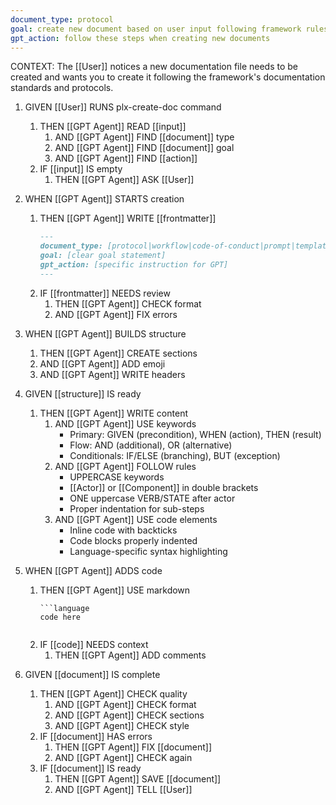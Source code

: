 ```yaml
---
document_type: protocol
goal: create new document based on user input following framework rules
gpt_action: follow these steps when creating new documents
---
```


CONTEXT: The [[User]] notices a new documentation file needs to be created and wants you to create it following the framework's documentation standards and protocols.

1. GIVEN [[User]] RUNS plx-create-doc command
   1. THEN [[GPT Agent]] READ [[input]]
      1. AND [[GPT Agent]] FIND [[document]] type
      2. AND [[GPT Agent]] FIND [[document]] goal
      3. AND [[GPT Agent]] FIND [[action]]
   2. IF [[input]] IS empty
      1. THEN [[GPT Agent]] ASK [[User]]

2. WHEN [[GPT Agent]] STARTS creation
   1. THEN [[GPT Agent]] WRITE [[frontmatter]]
      ```markdown
      ---
      document_type: [protocol|workflow|code-of-conduct|prompt|template]
      goal: [clear goal statement]
      gpt_action: [specific instruction for GPT]
      ---
      ```
   2. IF [[frontmatter]] NEEDS review
      1. THEN [[GPT Agent]] CHECK format
      2. AND [[GPT Agent]] FIX errors

3. WHEN [[GPT Agent]] BUILDS structure
   1. THEN [[GPT Agent]] CREATE sections
   2. AND [[GPT Agent]] ADD emoji
   3. AND [[GPT Agent]] WRITE headers

4. GIVEN [[structure]] IS ready
   1. THEN [[GPT Agent]] WRITE content
      1. AND [[GPT Agent]] USE keywords
         - Primary: GIVEN (precondition), WHEN (action), THEN (result)
         - Flow: AND (additional), OR (alternative)
         - Conditionals: IF/ELSE (branching), BUT (exception)
      2. AND [[GPT Agent]] FOLLOW rules
         - UPPERCASE keywords
         - [[Actor]] or [[Component]] in double brackets
         - ONE uppercase VERB/STATE after actor
         - Proper indentation for sub-steps
      3. AND [[GPT Agent]] USE code elements
         - Inline code with backticks
         - Code blocks properly indented
         - Language-specific syntax highlighting

5. WHEN [[GPT Agent]] ADDS code
   1. THEN [[GPT Agent]] USE markdown
      ```example
      ```language
      code here
      ```
      ```
   2. IF [[code]] NEEDS context
      1. THEN [[GPT Agent]] ADD comments

6. GIVEN [[document]] IS complete
   1. THEN [[GPT Agent]] CHECK quality
      1. AND [[GPT Agent]] CHECK format
      2. AND [[GPT Agent]] CHECK sections
      3. AND [[GPT Agent]] CHECK style
   2. IF [[document]] HAS errors
      1. THEN [[GPT Agent]] FIX [[document]]
      2. AND [[GPT Agent]] CHECK again
   3. IF [[document]] IS ready
      1. THEN [[GPT Agent]] SAVE [[document]]
      2. AND [[GPT Agent]] TELL [[User]] 